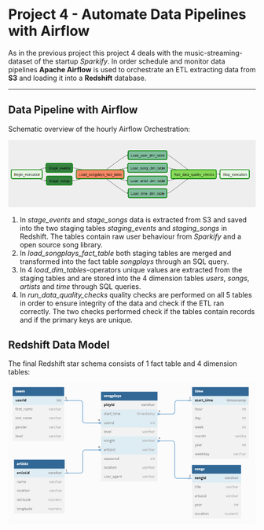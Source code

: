 # Project 4 - Automate Data Pipelines with Airflow

As in the previous project this project 4 deals with the music-streaming-dataset of the startup *Sparkify*. In order schedule and monitor data pipelines **Apache Airflow** is used to orchestrate an ETL extracting data from **S3** and loading it into a **Redshift** database.

---

## Data Pipeline with Airflow

Schematic overview of the hourly Airflow Orchestration:

![DAG](./images/dag_schema.PNG)

1. In *stage_events* and *stage_songs* data is extracted from S3 and saved into the two staging tables *staging_events* and *staging_songs* in Redshift. The tables contain raw user behaviour from *Sparkify* and a open source song library.
2. In *load_songplays_fact_table* both staging tables are merged and transformed into the fact table *songplays* through an SQL query.
3. In 4 *load_dim_tables*-operators unique values are extracted from the staging tables and are stored into the 4 dimension tables *users*, *songs*, *artists* and *time* through SQL queries.
4. In *run_data_quality_checks* quality checks are performed on all 5 tables in order to ensure integrity of the data and check if the ETL ran correctly. The two checks performed check if the tables contain records and if the primary keys are unique.

## Redshift Data Model

The final Redshift star schema consists of 1 fact table and 4 dimension tables:

![Redshift Data Model](./images/airflow_data_model.PNG)
